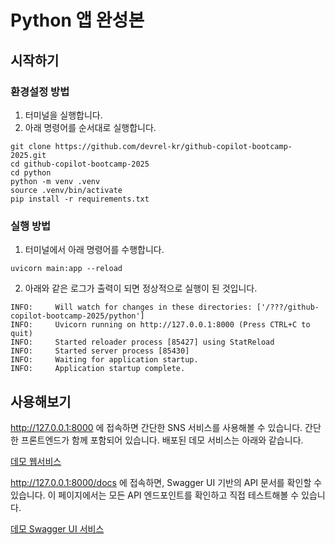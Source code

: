 # Python 앱 완성본

## 시작하기

### 환경설정 방법

1. 터미널을 실행합니다.
2. 아래 명령어를 순서대로 실행합니다.

```
git clone https://github.com/devrel-kr/github-copilot-bootcamp-2025.git
cd github-copilot-bootcamp-2025
cd python
python -m venv .venv
source .venv/bin/activate
pip install -r requirements.txt
```

### 실행 방법

1. 터미널에서 아래 명령어를 수행합니다.

```
uvicorn main:app --reload
```

2. 아래와 같은 로그가 출력이 되면 정상적으로 실행이 된 것입니다.

```
INFO:     Will watch for changes in these directories: ['/???/github-copilot-bootcamp-2025/python']
INFO:     Uvicorn running on http://127.0.0.1:8000 (Press CTRL+C to quit)
INFO:     Started reloader process [85427] using StatReload
INFO:     Started server process [85430]
INFO:     Waiting for application startup.
INFO:     Application startup complete.
```

## 사용해보기

http://127.0.0.1:8000 에 접속하면 간단한 SNS 서비스를 사용해볼 수 있습니다. 간단한 프론트엔드가 함께 포함되어 있습니다. 배포된 데모 서비스는 아래와 같습니다. 

[데모 웹서비스](https://simplesns-axeyhcbsfnfscfe9.koreasouth-01.azurewebsites.net/)

http://127.0.0.1:8000/docs 에 접속하면, Swagger UI 기반의 API 문서를 확인할 수 있습니다. 이 페이지에서는 모든 API 엔드포인트를 확인하고 직접 테스트해볼 수 있습니다.

[데모 Swagger UI 서비스](https://simplesns-axeyhcbsfnfscfe9.koreasouth-01.azurewebsites.net/docs)



